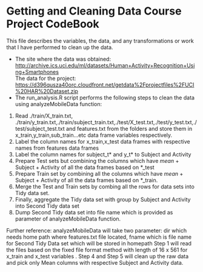 Getting and Cleaning Data Course Project CodeBook
=================================================
This file describes the variables, the data, and any transformations or work that I have performed to clean up the data.  
* The site where the data was obtained:  
http://archive.ics.uci.edu/ml/datasets/Human+Activity+Recognition+Using+Smartphones      
The data for the project:  
https://d396qusza40orc.cloudfront.net/getdata%2Fprojectfiles%2FUCI%20HAR%20Dataset.zip  
* The run_analysis.R  script performs the following steps to clean the data using analyzeMobileData function:   
1. Read ./train/X_train.txt, ./train/y_train.txt,./train/subject_train.txt,./test/X_test.txt,./test/y_test.txt,./test/subject_test.txt and features.txt from the folders and store them in x_train,y_train,sub_train…etc data frame variables respectively.         
2. Label the column names for x_train,x_test data frames with respective names from features data frames
3. Label the column names for subject_t* and y_t* to Subject and Activity
4. Prepare Test sets but combining the columns which have *mean* + Subject + Activity of all the data frames based on *_test
5. Prepare Train set by combining all the columns which have *mean* + Subject + Activity of all the data frames based on *_train.
6. Merge the Test and Train sets by combing all the rows for data sets into Tidy data set.
7. Finally, aggregate the Tidy data set with group by Subject and Activity into Second Tidy data set
8. Dump Second Tidy data set into file name which is provided as parameter of analyzeMobileData function.


Further reference: 
analyzeMobileData will take two parameter: dir which needs home path where features.txt file located, fname which is file name for Second Tidy Data set which will be stored in homepath
Step 1 will read the files based on the fixed file format method with length of 16 x 561 for x_train and x_test variables .
Step 4 and Step 5 will clean up the raw data and pick only Mean columns with respective Subject and Activity data.

